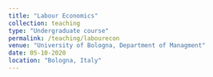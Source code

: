 ```yaml
---
title: "Labour Economics"
collection: teaching
type: "Undergraduate course"
permalink: /teaching/labourecon
venue: "University of Bologna, Department of Managment"
date: 05-10-2020
location: "Bologna, Italy"
---
```

